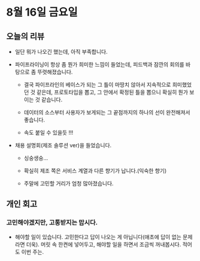# 8월 16일 금요일

## 오늘의 리뷰

- 일단 뭐가 나오긴 했는데, 아직 부족합니다.

- 파이프라이닝이 항상 좀 뭔가 희미한 느낌이 들었는데, 피드백과 잠깐의 회의를 바탕으로 좀 뚜렷해졌습니다.

    - 결국 파이프라인의 베이스가 되는 그 틀이 마땅치 않아서 지속적으로 희미했었던 것 같은데, 프로토타입을 뽑고, 그 안에서 확정된 틀을 뽑으니 확실히 뭔가 보이는 것 같습니다.

    - 데이터의 소스부터 사용자가 보게되는 그 끝점까지의 하나의 선이 완전해져서 좋습니다.

    - 속도 붙일 수 있을듯 !!!

- 채용 설명회(제조 솔루션 ver)을 들었습니다. 

    - 싱숭생숭...

    - 확실히 제조 쪽은 서비스 계열과 다른 향기가 납니다.(익숙한 향기)

    - 주말에 고민할 거리가 엄청 많아졌습니다.

## 개인 회고

### 고민해야겠지만, 고통받지는 맙시다.

- 해야할 일이 있습니다. 고민한다고 답이 나오는 게 아닙니다(애초에 답이 없는 문제라면 더욱). 머릿 속 한켠에 넣어두고, 해야할 일을 하면서 조금씩 꺼내봅시다. 적어도 이번 주는.

